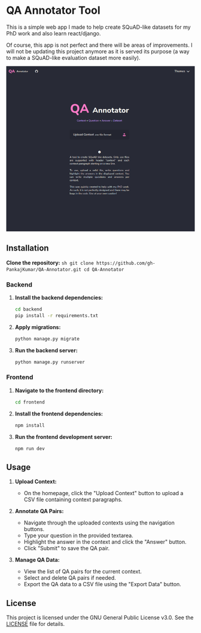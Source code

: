 # QA Annotator Tool

This is a simple web app I made to help create SQuAD-like datasets for my PhD work and also learn react/django.

Of course, this app is not perfect and there will be areas of improvements. I will not be updating this project anymore as it is served its purpose (a way to make a SQuAD-like evaluation dataset more easily).

![](/docs/HomePage.png)

## Installation

**Clone the repository:**
    ```sh
    git clone https://github.com/gh-PankajKumar/QA-Annotator.git
    cd QA-Annotator
    ```
### Backend

1. **Install the backend dependencies:**

    ```sh
    cd backend
    pip install -r requirements.txt
    ```

2. **Apply migrations:**
    
    ```sh
    python manage.py migrate
    ```
    
3. **Run the backend server:**
    ```sh
    python manage.py runserver
    ```

### Frontend

1. **Navigate to the frontend directory:**
    ```sh
    cd frontend
    ```

2. **Install the frontend dependencies:**
    ```sh
    npm install
    ```

3. **Run the frontend development server:**
    ```sh
    npm run dev
    ```

## Usage

1. **Upload Context:**
    - On the homepage, click the "Upload Context" button to upload a CSV file containing context paragraphs.

2. **Annotate QA Pairs:**
    - Navigate through the uploaded contexts using the navigation buttons.
    - Type your question in the provided textarea.
    - Highlight the answer in the context and click the "Answer" button.
    - Click "Submit" to save the QA pair.

3. **Manage QA Data:**
    - View the list of QA pairs for the current context.
    - Select and delete QA pairs if needed.
    - Export the QA data to a CSV file using the "Export Data" button.

## License

This project is licensed under the GNU General Public License v3.0. See the [LICENSE](LICENSE) file for details.
